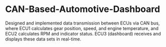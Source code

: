 # CAN-Based-Automotive-Dashboard
Designed and implemented data transmission between ECUs via CAN bus, where ECU1 calculates gear position, speed, and engine temperature, and ECU2 calculates RPM and indicator status. ECU3 (dashboard) receives and displays these data sets in real-time.
